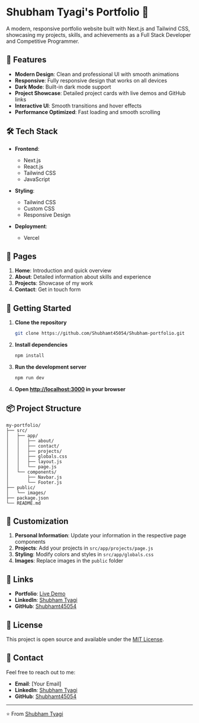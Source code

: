 # Shubham Tyagi's Portfolio 🚀

A modern, responsive portfolio website built with Next.js and Tailwind CSS, showcasing my projects, skills, and achievements as a Full Stack Developer and Competitive Programmer.

## 🌟 Features

- **Modern Design**: Clean and professional UI with smooth animations
- **Responsive**: Fully responsive design that works on all devices
- **Dark Mode**: Built-in dark mode support
- **Project Showcase**: Detailed project cards with live demos and GitHub links
- **Interactive UI**: Smooth transitions and hover effects
- **Performance Optimized**: Fast loading and smooth scrolling

## 🛠️ Tech Stack

- **Frontend**: 
  - Next.js
  - React.js
  - Tailwind CSS
  - JavaScript

- **Styling**:
  - Tailwind CSS
  - Custom CSS
  - Responsive Design

- **Deployment**:
  - Vercel

## 📱 Pages

1. **Home**: Introduction and quick overview
2. **About**: Detailed information about skills and experience
3. **Projects**: Showcase of my work
4. **Contact**: Get in touch form

## 🚀 Getting Started

1. **Clone the repository**
   ```bash
   git clone https://github.com/Shubhamt45054/Shubham-portfolio.git
   ```

2. **Install dependencies**
   ```bash
   npm install
   ```

3. **Run the development server**
   ```bash
   npm run dev
   ```

4. **Open [http://localhost:3000](http://localhost:3000) in your browser**

## 📦 Project Structure

```
my-portfolio/
├── src/
│   ├── app/
│   │   ├── about/
│   │   ├── contact/
│   │   ├── projects/
│   │   ├── globals.css
│   │   ├── layout.js
│   │   └── page.js
│   └── components/
│       ├── Navbar.js
│       └── Footer.js
├── public/
│   └── images/
├── package.json
└── README.md
```

## 🎨 Customization

1. **Personal Information**: Update your information in the respective page components
2. **Projects**: Add your projects in `src/app/projects/page.js`
3. **Styling**: Modify colors and styles in `src/app/globals.css`
4. **Images**: Replace images in the `public` folder

## 🔗 Links

- **Portfolio**: [Live Demo](https://shubhamt45054.github.io/Shubham-portfolio/)
- **LinkedIn**: [Shubham Tyagi](https://www.linkedin.com/in/shubham-tyagi-860542264/)
- **GitHub**: [Shubhamt45054](https://github.com/Shubhamt45054)

## 📝 License

This project is open source and available under the [MIT License](LICENSE).

## 🤝 Contact

Feel free to reach out to me:
- **Email**: [Your Email]
- **LinkedIn**: [Shubham Tyagi](https://www.linkedin.com/in/shubham-tyagi-860542264/)
- **GitHub**: [Shubhamt45054](https://github.com/Shubhamt45054)

---

⭐️ From [Shubham Tyagi](https://github.com/Shubhamt45054)
